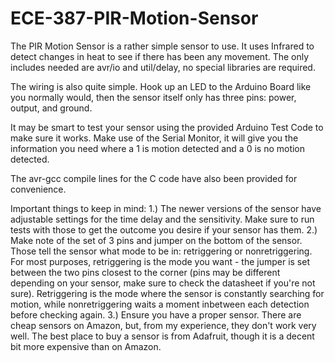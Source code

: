 # ECE-387-PIR-Motion-Sensor

The PIR Motion Sensor is a rather simple sensor to use. It uses Infrared to detect changes in heat to see if there has been any movement. The only includes needed are avr/io and util/delay, no special libraries are required.

The wiring is also quite simple. Hook up an LED to the Arduino Board like you normally would, then the sensor itself only has three pins: power, output, and ground.

It may be smart to test your sensor using the provided Arduino Test Code to make sure it works. Make use of the Serial Monitor, it will give you the information you need where a 1 is motion detected and a 0 is no motion detected.

The avr-gcc compile lines for the C code have also been provided for convenience.

Important things to keep in mind: 
1.) The newer versions of the sensor have adjustable settings for the time delay and the sensitivity. Make sure to run tests with those to get the outcome you desire if your sensor has them.
2.) Make note of the set of 3 pins and jumper on the bottom of the sensor. Those tell the sensor what mode to be in: retriggering or nonretriggering. For most purposes, retriggering is the mode you want - the jumper is set between the two pins closest to the corner (pins may be different depending on your sensor, make sure to check the datasheet if you're not sure). Retriggering is the mode where the sensor is constantly searching for motion, while nonretriggering waits a moment inbetween each detection before checking again.
3.) Ensure you have a proper sensor. There are cheap sensors on Amazon, but, from my experience, they don't work very well. The best place to buy a sensor is from Adafruit, though it is a decent bit more expensive than on Amazon.
